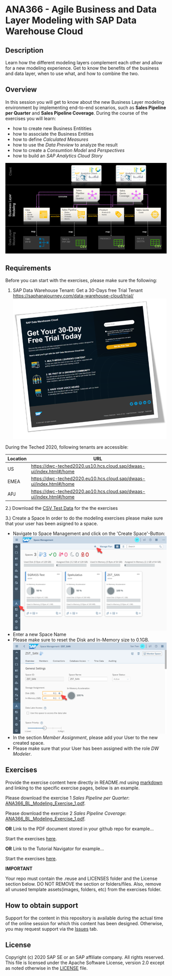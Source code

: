 # ANA366 - Agile Business and Data Layer Modeling with SAP Data Warehouse Cloud

## Description

Learn how the different modeling layers complement each other and allow for a new modeling experience. Get to know the benefits of the business and data layer, when to use what, and how to combine the two.

## Overview

In this session you will get to know about the new Business Layer modeling environment by implementing end-to-end scenarios, such as **Sales Pipeline per Quarter** and **Sales Pipeline Coverage**. During the course of the exercises you will learn:
- how to create new Business Entitities
- how to associate the Business Entities
- how to define *Calculated Measures*
- how to use the *Data Preview* to analyze the result
- how to create a *Consumtion Model* and *Perspectives* 
- how to build an *SAP Analytics Cloud Story* 

![Exercise Overview](/images/exercise_overview.png)

## Requirements
Before you can start with the exercises, please make sure the following:

1. SAP Data Warehouse Tenant:
Get a 30-Days free Trial Tenant
https://saphanajourney.com/data-warehouse-cloud/trial/
![DWC_Free_Trial](/images/FreeDWCTrial.png)

During the Teched 2020, following tenants are accessible:

Location | URL
---------|-----
US | https://dwc-teched2020.us10.hcs.cloud.sap/dwaas-ui/index.html#/home
EMEA | https://dwc-teched2020.eu10.hcs.cloud.sap/dwaas-ui/index.html#/home
APJ | https://dwc-teched2020.ap10.hcs.cloud.sap/dwaas-ui/index.html#/home

2.) Download the [CSV Test Data](/csv_dataset/DWC_BIKE_SALES_DEMO.zip) for the the exercises

3.) Create a Space 
In order to do the modeling exercises please make sure that your user has been asigned to a space.
- Navigate to Space Management and click on the 'Create Space'-Button:
  ![Create Space](/images/create_space.png)
- Enter a new Space Name
- Please make sure to reset the Disk and In-Memory size to 0.1GB.
  ![Resize Space](/images/resize_space.png)
- In the section *Member Assignment*, please add your User to the new created space.
- Please make sure that your User has been assigned with the role *DW Modeler*.

## Exercises

Provide the exercise content here directly in README.md using [markdown](https://guides.github.com/features/mastering-markdown/) and linking to the specific exercise pages, below is an example.

Please download the exercise 1 *Sales Pipeline per Quarter*: [ANA366_BL_Modeling_Exercise_1.pdf](exercises/ANA366_BL_Modeling_Exercise_1.pdf).

Please download the exercise 2 *Sales Pipeline Coverage*: [ANA366_BL_Modeling_Exercise_1.pdf](exercises/ANA366_BL_Modeling_Exercise_1.pdf).


**OR** Link to the PDF document stored in your github repo for example...

Start the exercises [here](exercises/myPDFDoc.pdf).
    
**OR** Link to the Tutorial Navigator for example...

Start the exercises [here](https://developers.sap.com/tutorials/abap-environment-trial-onboarding.html).

**IMPORTANT**

Your repo must contain the .reuse and LICENSES folder and the License section below. DO NOT REMOVE the section or folders/files. Also, remove all unused template assets(images, folders, etc) from the exercises folder. 

## How to obtain support

Support for the content in this repository is available during the actual time of the online session for which this content has been designed. Otherwise, you may request support via the [Issues](../../issues) tab.

## License
Copyright (c) 2020 SAP SE or an SAP affiliate company. All rights reserved. This file is licensed under the Apache Software License, version 2.0 except as noted otherwise in the [LICENSE](LICENSES/Apache-2.0.txt) file.
